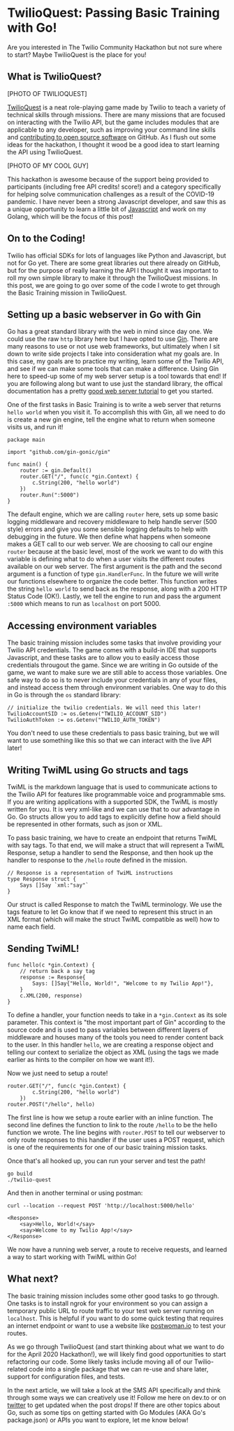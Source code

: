 # TwilioQuest: Passing Basic Training with Go!

Are you interested in The Twilio Community Hackathon but not sure where to start? Maybe TwilioQuest is the place for you! 

## What is TwilioQuest?

[PHOTO OF TWILIOQUEST]

[TwilioQuest](https://www.twilio.com/quest) is a neat role-playing game made by Twilio to teach a variety of technical skills through missions. There are many missions that are focused on interacting with the Twilio API, but the game includes modules that are applicable to any developer, such as improving your command line skills and [contributing to open source software](https://www.twilio.com/quest/learn/open-source) on GitHub. As I flush out some ideas for the hackathon, I thought it wood be a good idea to start learning the API using TwilioQuest.

[PHOTO OF MY COOL GUY]

This hackathon is awesome because of the support being provided to participants (including free API credits! score!) and a category specifically for helping solve communication challenges as a result of the COVID-19 pandemic. I have never been a  strong Javascript developer, and saw this as a unique opportunity to learn a little bit of [Javascript](https://dev.to/ryantenorio/comment/nca8) and work on my Golang, which will be the focus of this post! 

## On to the Coding!

Twilio has official SDKs for lots of languages like Python and Javascript, but not for Go yet. There are some great libraries out there already on GitHub, but for the purpose of really learning the API I thought it was important to roll my own simple library to make it through the TwilioQuest missions. In this post, we are going to go over some of the code I wrote to get through the Basic Training mission in TwilioQuest.

## Setting up a basic webserver in Go with Gin

Go has a great standard library with the web in mind since day one. We could use the raw `http` library here but I have opted to use [Gin](https://github.com/gin-gonic/gin). There are many reasons to use or not use web frameworks, but ultimately when I sit down to write side projects I take into consideration what my goals are. In this case, my goals are to practice my writing, learn some of the Twilio API, and see if we can make some tools that can make a difference. Using Gin here to speed-up some of my web server setup is a tool towards that end! If you are following along but want to use just the standard library, the offical documentation has a pretty [good web server tutorial](https://golang.org/doc/articles/wiki/) to get you started.

One of the first tasks in Basic Training is to write a web server that returns `hello world` when you visit it. To accomplish this with Gin, all we need to do is create a new gin engine, tell the engine what to return when someone visits us, and run it! 

```
package main

import "github.com/gin-gonic/gin"

func main() {
	router := gin.Default()
    router.GET("/", func(c *gin.Context) {
		c.String(200, "hello world")
	})
	router.Run(":5000")
}
```

The default engine, which we are calling `router` here, sets up some basic logging middleware and recovery middleware to help handle server (500 style) errors and give you some sensible logging defaults to help with debugging in the future. We then define what happens when someone makes a GET call to our web server. We are choosing to call our engine `router` because at the basic level, most of the work we want to do with this variable is defining what to do when a user visits the different routes available on our web server. The first argument is the path and the second argument is a function of type `gin.HandlerFunc`. In the future we will write our functions elsewhere to organize the code better. This function writes the string `hello world` to send back as the response, along with a 200 HTTP Status Code (OK!). Lastly, we tell the engine to run and pass the argument `:5000` which means to run as `localhost` on port 5000.

## Accessing environment variables
The basic training mission includes some tasks that involve providing your Twilio API credentials. The game comes with a build-in IDE that supports Javascript, and these tasks are to allow you to easily access those credentials througout the game. Since we are writing in Go outside of the game, we want to make sure we are still able to access those variables. One safe way to do so is to never include your credentials in any of your files, and instead access them through environment variables. One way to do this in Go is through the `os` standard library:

```
// initialize the twilio credentials. We will need this later!
TwilioAccountSID := os.Getenv("TWILIO_ACCOUNT_SID")
TwilioAuthToken := os.Getenv("TWILIO_AUTH_TOKEN")
```
You don't need to use these credentials to pass basic training, but we will want to use something like this so that we can interact with the live API later!

## Writing TwiML using Go structs and tags
TwiML is the markdown language that is used to communicate actions to the Twilio API for features like programmable voice and programmable sms. If you are writing applications with a supported SDK, the TwiML is mostly written for you. It is very xml-like and we can use that to our advantage in Go. Go structs allow you to add tags to explicitly define how a field should be represented in other formats, such as json or XML. 

To pass basic training, we have to create an endpoint that returns TwiML with say tags. To that end, we will make a struct that will represent a TwiML Response, setup a handler to send the Response, and then hook up the handler to response to the `/hello` route defined in the mission.

```
// Response is a representation of TwiML instructions
type Response struct {
	Says []Say `xml:"say"`
}
```

Our struct is called Response to match the TwiML terminology. We use the tags feature to let Go know that if we need to represent this struct in an XML format (which will make the struct TwiML compatible as well) how to name each field.

## Sending TwiML!

```
func hello(c *gin.Context) {
	// return back a say tag
	response := Response{
		Says: []Say{"Hello, World!", "Welcome to my Twilio App!"},
	}
	c.XML(200, response)
}
```

To define a handler, your function needs to take in a `*gin.Context` as its sole parameter. This context is "the most important part of Gin" according to the source code and is used to pass variables between different layers of middleware and houses many of the tools you need to render content back to the user. In this handler `hello`, we are creating a response object and telling our context to serialize the object as XML (using the tags we made earlier as hints to the compiler on how we want it!).

Now we just need to setup a route!

```
router.GET("/", func(c *gin.Context) {
		c.String(200, "hello world")
	})
router.POST("/hello", hello)
```

The first line is how we setup a route earlier with an inline function. The second line defines the function to link to the route `/hello` to be the hello function we wrote. The line begins with `router.POST` to tell our webserver to only route responses to this handler if the user uses a POST request, which is one of the requirements for one of our basic training mission tasks. 

Once that's all hooked up, you can run your server and test the path!

```
go build
./twilio-quest
```

And then in another terminal or using postman:
```
curl --location --request POST 'http://localhost:5000/hello'

<Response>
    <say>Hello, World!</say>
    <say>Welcome to my Twilio App!</say>
</Response>
```

We now have a running web server, a route to receive requests, and learned a way to start working with TwiML within Go! 

## What next?
The basic training mission includes some other good tasks to go through. One tasks is to install ngrok for your environment so you can assign a temporary public URL to route traffic to your test web server running on `localhost`. This is helpful if you want to do some quick testing that requires an internet endpoint or want to use a website like [postwoman.io](http://postwoman.io/) to test your routes.

As we go through TwilioQuest (and start thinking about what we want to do for the April 2020 Hackathon!), we will likely find good opportunities to start refactoring our code. Some likely tasks include moving all of our Twilio-related code into a single package that we can re-use and share later, support for configuration files, and tests. 

In the next article, we will take a look at the SMS API specifically and think through some ways we can creatively use it! Follow me here on dev.to or on [twitter](https://twitter.com/leeto) to get updated when the post drops! If there are other topics about Go, such as some tips on getting started with Go Modules (AKA Go's package.json) or APIs you want to explore, let me know below!